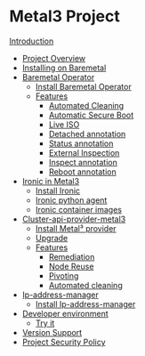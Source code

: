 # Metal3 Project

[Introduction](introduction.md)

- [Project Overview]()
- [Installing on Baremetal](baremetal/guide.md)
- [Baremetal Operator](bmo/introduction.md)
    - [Install Baremetal Operator](bmo/install_baremetal_operator.md)
    - [Features]()
        - [Automated Cleaning](bmo/automated_cleaning.md)
        - [Automatic Secure Boot](bmo/automatic_secure_boot.md)
        - [Live ISO](bmo/live-iso.md)
        - [Detached annotation](bmo/detached_annotation.md)
        - [Status annotation](bmo/status_annotation.md)
        - [External Inspection](bmo/external_inspection.md)
        - [Inspect annotation](bmo/inspect_annotation.md)
        - [Reboot annotation](bmo/reboot_annotation.md)
- [Ironic in Metal3](ironic/introduction.md)
    - [Install Ironic](ironic/ironic_installation.md)
    - [Ironic python agent](ironic/ironic-python-agent.md)
    - [Ironic container images](ironic/ironic-container-images.md)
- [Cluster-api-provider-metal3](capm3/introduction.md)
    - [Install Metal³ provider](capm3/installation_guide.md)
    - [Upgrade]()
    - [Features]()
        - [Remediation](capm3/remediaton.md)
        - [Node Reuse](capm3/node_reuse.md)
        - [Pivoting](capm3/pivoting.md)
        - [Automated cleaning](capm3/automated_cleaning.md)
- [Ip-address-manager](ipam/introduction.md)
    - [Install Ip-address-manager](ipam/ipam_installation.md)
- [Developer environment]()
    - [Try it](developer_environment/tryit.md)
- [Version Support](version_support.md)
- [Project Security Policy](security_policy.md)
